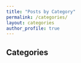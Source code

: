 ```yaml
---
title: "Posts by Category"
permalink: /categories/
layout: categories
author_profile: true
---
```


## Categories
